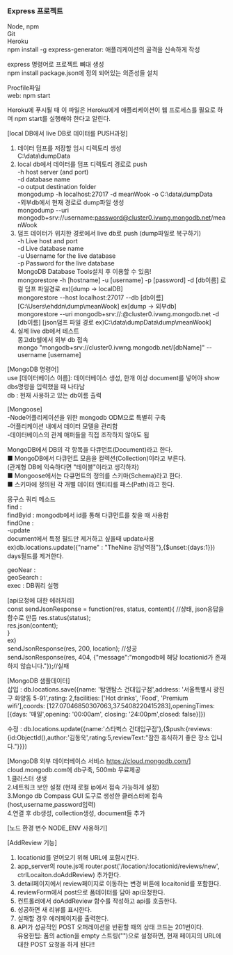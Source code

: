 ### Express 프로젝트   
Node, npm   
Git   
Heroku   
npm install -g express-generator: 애플리케이션의 골격을 신속하게 작성
   
express  명령어로 프로젝트 뼈대 생성   
npm install   package.json에 정의 되어있는 의존성들 설치   


Procfile파일      
web: npm start   

Heroku에 푸시될 때 이 파일은 Heroku에게 애플리케이션이 웹 프로세스를 필요로 하며 npm 
start를 실행해야 한다고 알린다.   



[local DB에서 live DB로 데이터를 PUSH과정]   
1. 데이터 덤프를 저장할 임시 디렉토리 생성   
C:\data\dumpData      
2. local db에서 데이터를 덤프 디렉토리 경로로 push   
-h host server (and port)   
-d database name   
-o output destination folder   
mongodump -h localhost:27017 -d meanWook -o C:\data\dumpData   
-외부db에서 현재 경로로 dump파일 생성   
mongodump --uri mongodb+srv://username:password@cluster0.ivwng.mongodb.net/meanWook      
3. 덤프 데이터가 위치한 경로에서 live db로 push (dump파일로 복구하기)   
-h Live host and port   
-d Live database name   
-u Username for the live database   
-p Password for the live database   
MongoDB Database Tools설치 후 이용할 수 있음!   
mongorestore -h [hostname] -u [username] -p [password] -d [db이름] 로컬 덤프 파일경로
ex)[dump -> localDB]   
mongorestore --host localhost:27017 --db [db이름] [C:\Users\ehddn\dump\meanWook]
ex[dump -> 외부db]   
mongorestore --uri mongodb+srv://<username>:<PASSWORD>@cluster0.ivwng.mongodb.net -d [db이름] [json덤프 파일 경로 ex)C:\data\dumpData\dump\meanWook]   
4. 실제 live db에서 테스트   
몽고db쉘에서 외부 db 접속   
mongo "mongodb+srv://cluster0.ivwng.mongodb.net/[dbName]" --username [username]   



[MongoDB 명령어]   
use [데이터베이스 이름]: 데이터베이스 생성, 한개 이상 document를 넣어야 show dbs명령을 입력했을 때 나타남   
db : 현재 사용하고 있는 db이름 출력    
   
[Mongoose]  
-Node어플리케이션을 위한 mongodb ODM으로 특별히 구축   
-어플리케이션 내에서 데이터 모델을 관리함   
-데이터베이스의 관계 매퍼들을 직접 조작하지 않아도 됨   
   
MongoDB에서 DB의 각 항목을 다큐먼트(Document)라고 한다.   
■ MongoDB에서 다큐먼트 모음을 컬렉션(Collection)이라고 부른다.   
(관계형 DB에 익숙하다면 "테이블"이라고 생각하자)    
■ Mongoose에서는 다큐먼트의 정의를 스키마(Schema)라고 한다.   
■ 스키마에 정의된 각 개별 데이터 엔티티를 패스(Path)라고 한다.  
   
몽구스 쿼리 메소드   
find :   
findByid : mongodb에서 id를 통해 다큐먼트를 찾을 때 사용함      
findOne :   
-update     
document에서 특정 필드만 제거하고 싶을때 update사용   
ex)db.locations.update({"name" : "TheNine 강남역점"},{$unset:{days:1}}) days필드를 제거한다.   
   
geoNear :   
geoSearch :   
exec : DB쿼리 실행   

[api요청에 대한 에러처리]   
const sendJsonResponse = function(res, status, content){    //상태, json응답을 함수로 만듬
    res.status(status);   
    res.json(content);   
}   
ex)   
sendJsonResponse(res, 200, location);   //성공   
sendJsonResponse(res, 404, {"message":"mongodb에 해당 locationid가 존재하지 않습니다."});//실패          
                    

[MongoDB 샘플데이터]   
삽입 : db.locations.save({name: '탐앤탐스 건대입구점',address: '서울특별시 광진구 화양동 5-91',rating: 2,facilities: ['Hot drinks', 'Food', 'Premium wifi'],coords: [127.07046850307063,37.5408220415283],openingTimes: [{days: '매일',opening: '00:00am', closing: '24:00pm',closed: false}]})   

수정 : db.locations.update({name:'스타벅스 건대입구점'},{$push:{reviews:{id:ObjectId(),author:'김동욱',rating:5,reviewText:"잠깐 휴식하기 좋은 장소 입니다."}}})   


[MongoDB 외부 데이터베이스 서비스 https://cloud.mongodb.com/]      
cloud.mongodb.com에 db구축, 500mb 무료제공    
1.클러스터 생생   
2.네트워크 보안 설정 (현재 로컬 ip에서 접속 가능하게 설정)   
3.Mongo db Compass GUI 도구로 생성한 클러스터에 접속 (host,username,password입력)   
4.연결 후 db생성, collection생성, document들 추가    
   
      
[노드 환경 변수 NODE_ENV 사용하기]   
   


[AddReview 기능]   
1. locationid를 얻어오기 위해 URL에 포함시킨다.   
2. app_server의 route.js에 router.post('/location/:locationid/reviews/new', ctrlLocaiton.doAddReview) 추가한다.      
3. detail페이지에서 review페이지로 이동하는 변경 버튼에 locaitonid를 포함한다.   
4. reviewForm에서 post으로 폼데이터를 담아 api요청한다.   
5. 컨트롤러에서 doAddReview 함수를 작성하고 api를 호출한다.   
6. 성공하면 새 리뷰를 표시한다.   
7. 실패할 경우 에러페이지를 출력한다.   
8. API가 성공적인 POST 오퍼레이션을 반환할 때의 상태 코드는 201번이다.   
유용한팁: 폼의 action을 empty 스트링("")으로 설정하면, 현재 페이지의 URL에 대한 POST 요청을 하게 된다!!     

